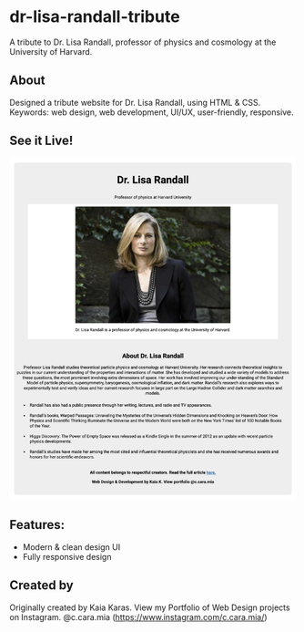# dr-lisa-randall-tribute
A tribute to Dr. Lisa Randall, professor of physics and cosmology at the University of Harvard.

## About

Designed a tribute website for Dr. Lisa Randall, using HTML & CSS. Keywords: web design, web development, UI/UX, user-friendly, responsive.

## See it Live!
![Preview png](https://github.com/Kaiakaras/dr-lisa-randall-tribute/blob/main/lisa-randall-tribute/images/preview.png)

## Features:
- Modern & clean design UI 
- Fully responsive design

## Created by
Originally created by Kaia Karas. View my Portfolio of Web Design projects on Instagram. @c.cara.mia (https://www.instagram.com/c.cara.mia/)
